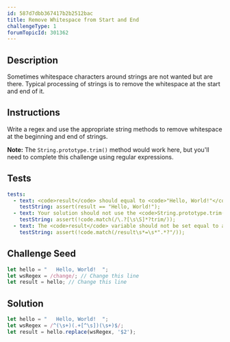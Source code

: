 ```yaml
---
id: 587d7dbb367417b2b2512bac
title: Remove Whitespace from Start and End
challengeType: 1
forumTopicId: 301362
---
```


## Description

<section id='description'>

Sometimes whitespace characters around strings are not wanted but are there. Typical processing of strings is to remove the whitespace at the start and end of it.

</section>

## Instructions

<section id='instructions'>

Write a regex and use the appropriate string methods to remove whitespace at the beginning and end of strings.

**Note:** The `String.prototype.trim()` method would work here, but you'll need to complete this challenge using regular expressions.

</section>

## Tests

<section id='tests'>

```yml
tests:
  - text: <code>result</code> should equal to <code>"Hello, World!"</code>
    testString: assert(result == "Hello, World!");
  - text: Your solution should not use the <code>String.prototype.trim()</code> method.
    testString: assert(!code.match(/\.?[\s\S]*?trim/));
  - text: The <code>result</code> variable should not be set equal to a string.
    testString: assert(!code.match(/result\s*=\s*".*?"/));

```

</section>

## Challenge Seed

<section id='challengeSeed'>

<div id='js-seed'>

```js
let hello = "   Hello, World!  ";
let wsRegex = /change/; // Change this line
let result = hello; // Change this line
```

</div>

</section>

## Solution

<section id='solution'>

```js
let hello = "   Hello, World!  ";
let wsRegex = /^(\s+)(.+[^\s])(\s+)$/;
let result = hello.replace(wsRegex, '$2');
```

</section>

